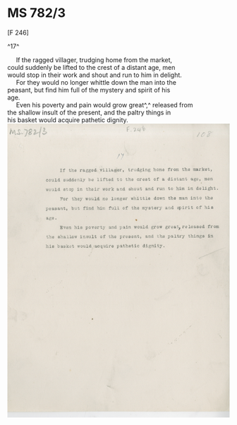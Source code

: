 # MS 782/3

[F 246]

^17^

&nbsp;&nbsp;&nbsp;&nbsp;&nbsp;If the ragged villager, trudging home from the market, \
could suddenly be lifted to the crest of a distant age, men \
would stop in their work and shout and run to him in delight. \
&nbsp;&nbsp;&nbsp;&nbsp;&nbsp;For they would no longer whittle down the man into the \
peasant, but find him full of the mystery and spirit of his \
age. \
&nbsp;&nbsp;&nbsp;&nbsp;&nbsp;Even his poverty and pain would grow great^,^ released from \
the shallow insult of the present, and the paltry things in \
his basket would acquire pathetic dignity. 
![p132](MS782_3-132.jpg)
